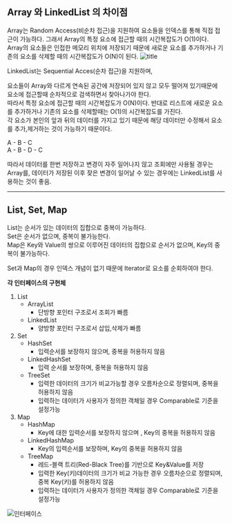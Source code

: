 ## **Array 와 LinkedList 의 차이점**

Array는 Random Access(비순차 접근)을 지원하여 요소들을 인덱스를 통해 직접 접근이 가능하다.
그래서 Array의 특정 요소에 접근할 때의 시간복잡도가 O(1)이다.
Array의 요소들은 인접한 메모리 위치에 저장되기 때문에 새로운 요소를 추가하거나 기존의 요소를 삭제할 때의 시간복잡도가 O(N)이 된다.
![title](https://img1.daumcdn.net/thumb/R1280x0/?scode=mtistory2&fname=https%3A%2F%2Fblog.kakaocdn.net%2Fdn%2FJYbhU%2FbtrepvMvpay%2FZO7KoEQeJzaxYJrRS4knBk%2Fimg.png)   


LinkedList는 Sequential Acces(순차 접근)을 지원하며,

요소들이 Array와 다르게 연속된 공간에 저장되어 있지 않고 모두 떨어져 있기때문에 요소에 접근할때 순차적으로 검색하면서 찾아나가야 한다.  
따라서 특정 요소에 접근할 때의 시간복잡도가 O(N)이다.
반대로 리스트에 새로운 요소를 추가하거나 기존의 요소를 삭제할때는 O(1)의 시간복잡도를 가진다.  
각 요소가 본인의 앞과 뒤의 데이터를 가지고 있기 때문에 해당 데이터만 수정해서 요소를 추가,제거하는 것이 가능하기 때문이다.
  
 
A - B - C  
A - B - D - C

따라서 데이터를 한번 저장하고 변경이 자주 일어나지 않고 조회에만 사용될 경우는 Array를,
데이터가 저장된 이후 잦은 변경이 일어날 수 있는 경우에는 LinkedList를 사용하는 것이 좋음.


---


## **List, Set, Map**

List는 순서가 있는 데이터의 집합으로 중복이 가능하다.  
Set은 순서가 없으며, 중복이 불가능한다.  
Map은 Key와 Value의 쌍으로 이루어진 데이터의 집합으로 순서가 없으며, Key의 중복이 불가능하다.  

Set과 Map의 경우 인덱스 개념이 없기 때문에 Iterator로 요소를 순회하여야 한다.


**각 인터페이스의 구현체**

1. List 
    - ArrayList
        -   단방향 포인터 구조로서 조회가 빠름
    - LinkedList
        -   양방향 포인터 구조로서 삽입,삭제가 빠름
2. Set
    - HashSet
        - 입력순서를 보장하지 않으며, 중복을 허용하지 않음
    - LinkedHashSet
        - 입력 순서를 보장하며, 중복을 허용하지 않음
    - TreeSet
        - 입력한 데이터의 크기가 비교가능할 경우 오름차순으로 정렬되며, 중복을 허용하지 않음
        - 입력하는 데이터가 사용자가 정의한 객체일 경우 Comparable로 기준을 설정가능
3. Map
    - HashMap
        - Key에 대한 입력순서를 보장하지 않으며 , Key의 중복을 허용하지 않음
    - LinkedHashMap
        - Key의 입력순서를 보장하며, Key의 중복을 허용하지 않음
    - TreeMap
        - 레드-블랙 트리(Red-Black Tree)를 기반으로 Key&Value를 저장
        - 입력한 Key(키)데이터의 크기가 비교 가능한 경우 오름차순으로 정렬되며, 중복 Key(키)를 허용하지 않음
        - 입력하는 데이터가 사용자가 정의한 객체일 경우 Comparable로 기준을 설정가능

![인터페이스](https://user-images.githubusercontent.com/66272331/235440140-b6cb341b-268a-4267-88f9-955955e1a6d6.JPG)
